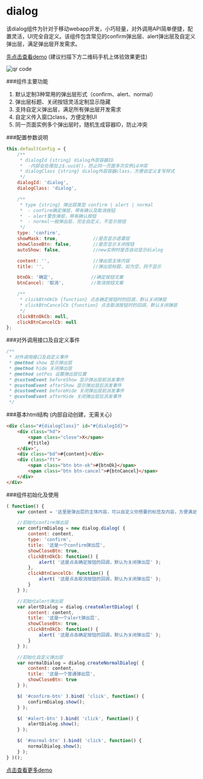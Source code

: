 dialog
======

该dialog组件为针对于移动webapp开发，小巧轻量，对外调用API简单便捷，配置灵活，UI完全自定义。该组件包含常见的confirm弹出层、alert弹出层及自定义弹出层，满足弹出层开发需求。

[先点击查看demo](http://zhangchen2397.github.io/dialog/) (建议扫描下方二维码手机上体验效果更佳)

![qr code](http://zhangchen2397.github.io/dialog/qr_code.png)

###组件主要功能
1. 默认定制3种常用的弹出层形式（confirm、alert、normal）
2. 弹出层标题、关闭按钮灵活定制显示隐藏
3. 支持自定义弹出层，满足所有弹出层开发需求
4. 自定义传入窗口class，方便定制UI
5. 同一页面实例多个弹出层时，随机生成容器ID，防止冲突

###配置参数说明
```javascript
this.defaultConfig = {
    /**
     * dialogId {string} dialog外层容器ID
     *  -内部会处理加上$.uuid()，防止同一页面多次实例id冲突
     * dialogClass {string} dialog外层容器class，方便自定义复写样式
     */
    dialogId: 'dialog',
    dialogClass: 'dialog',

    /**
     * type {string} 弹出层类型 confirm | alert | normal
     *  - confirm确定弹层，带有确认及取消按钮
     *  - alert警告弹层，带有确认按钮
     *  - normal一般弹出层，完全自定义，不显示按钮
     */
    type: 'confirm',
    showMask: true,             //是否显示遮罩层
    showCloseBtn: false,        //是否显示关闭按钮
    autoShow: false,            //new实例时是否自动显示dialog

    content: '',                //弹出层主体内容
    title: '',                  //弹出层标题，如为空，则不显示

    btnOk: '确定',              //确定按钮文案
    btnCancel: '取消',          //取消按钮文案

    /**
     * clickBtnOkCb {function} 点击确定按钮时的回调，默认关闭弹层
     * clickBtnCancelCb {function} 点击取消按钮时的回调，默认关闭弹层
     */
    clickBtnOkCb: null,
    clickBtnCancelCb: null
};
```

###对外调用接口及自定义事件
```javascript
/**
 * 对外调用接口及自定义事件
 * @method show 显示弹出层
 * @method hide 关闭弹出层
 * @method setPos 设置弹出层位置
 * @customEvent beforeShow 显示弹出层前派发事件
 * @customEvent afterShow 显示弹出层后派发事件
 * @customEvent beforeHide 关闭弹出层前派发事件
 * @customEvent afterHide 关闭弹出层后派发事件
 */
 ```

###基本html结构 (内部自动创建，无需关心)
```html
<div class="#{dialogClass}" id="#{dialogId}">
    <div class="hd">
        <span class="close">X</span>
        #{title}
    </div>',
    <div class="bd">#{content}</div>
    <div class="ft">
        <span class="btn btn-ok">#{btnOk}</span>
        <span class="btn btn-cancel">#{btnCancel}</span>
    </div>
</div>
```

###组件初始化及使用
```javascript
( function() {
    var content = '这里是弹出层的主体内容，可以自定义你想要的标签及内容，方便满足各种样式需求。';

    //初始化confirm弹出层
    var confirmDialog = new dialog.dialog( {
        content: content,
        type: 'confirm',
        title: '这是一个confirm弹出层',
        showCloseBtn: true,
        clickBtnOkCb: function() {
            alert( '这是点击确定按钮的回调，默认为关闭弹出层' );
        },
        clickBtnCancelCb: function() {
            alert( '这是点击取消按钮的回调，默认为关闭弹出层' );
        }
    } );

    //初始化alert弹出层
    var alertDialog = dialog.createAlertDialog( {
        content: content,
        title: '这是一个alert弹出层',
        showCloseBtn: true,
        clickBtnOkCb: function() {
            alert( '这是点击确定按钮的回调，默认为关闭弹出层' );
        }
    } );

    //初始化自定义弹出层
    var normalDialog = dialog.createNormalDialog( {
        content: content,
        title: '这是一个普通弹出层',
        showCloseBtn: true
    } );  

    $( '#confirm-btn' ).bind( 'click', function() {
        confirmDialog.show();
    } );

    $( '#alert-btn' ).bind( 'click', function() {
        alertDialog.show();
    } ); 

    $( '#normal-btn' ).bind( 'click', function() {
        normalDialog.show();
    } );
} )();
```

[点击查看更多demo](http://zhangchen2397.github.io/dialog/)
